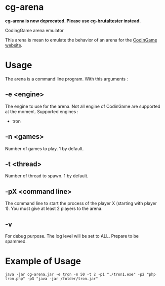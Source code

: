 # cg-arena

**cg-arena is now deprecated. Please use [cg-brutaltester](https://github.com/dreignier/cg-brutaltester) instead.**

CodingGame arena emulator

This arena is mean to emulate the behavior of an arena for the [CodinGame website](https://www.codingame.com).

# Usage

The arena is a command line program. With this arguments :

## -e &lt;engine>

The engine to use for the arena. Not all engine of CodinGame are supported at the moment. Supported engines :

* tron
 
## -n &lt;games>

Number of games to play. 1 by default.

## -t &lt;thread>

Number of thread to spawn. 1 by default.

## -pX &lt;command line>

The command line to start the process of the player X (starting with player 1). You must give at least 2 players to the arena.

## -v

For debug purpose. The log level will be set to ALL. Prepare to be spammed.

# Example of Usage

    java -jar cg-arena.jar -e tron -n 50 -t 2 -p1 "./tron1.exe" -p2 "php tron.php" -p3 "java -jar /folder/tron.jar"
